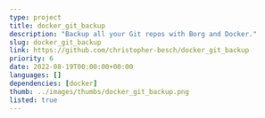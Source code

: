 ```yaml
---
type: project
title: docker_git_backup
description: "Backup all your Git repos with Borg and Docker."
slug: docker_git_backup
link: https://github.com/christopher-besch/docker_git_backup
priority: 6
date: 2022-08-19T00:00:00+00:00
languages: []
dependencies: [docker]
thumb: ../images/thumbs/docker_git_backup.png
listed: true
---
```


